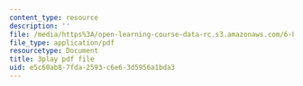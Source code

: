 ```yaml
---
content_type: resource
description: ''
file: /media/https%3A/open-learning-course-data-rc.s3.amazonaws.com/6-832-underactuated-robotics-spring-2009/e5c60ab87fda2593c6e63d5956a1bda3_ja56bJ8ogUw.pdf
file_type: application/pdf
resourcetype: Document
title: 3play pdf file
uid: e5c60ab8-7fda-2593-c6e6-3d5956a1bda3
---
```

